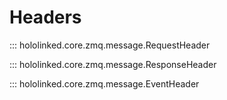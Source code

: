 # Headers

::: hololinked.core.zmq.message.RequestHeader
      
::: hololinked.core.zmq.message.ResponseHeader

::: hololinked.core.zmq.message.EventHeader

